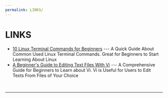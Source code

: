 ```yaml
---
permalink: LINKS/
---
```


# LINKS

* [10 Linux Terminal Commands for Beginners](https://www.youtube.com/watch?v=CpTfQ-q6MPU) --- 
A Quick Guide About Common Used Linux Terminal Commands. Great for Beginners to Start Learning About Linux
* [A Beginner's Guide to Editing Text Files With Vi](https://www.howtogeek.com/102468/a-beginners-guide-to-editing-text-files-with-vi/) --- 
A Comprehensive Guide for Beginners to Learn about Vi. Vi is Useful for Users to Edit Texts From Files of Your Choice
<br>
<hr>
